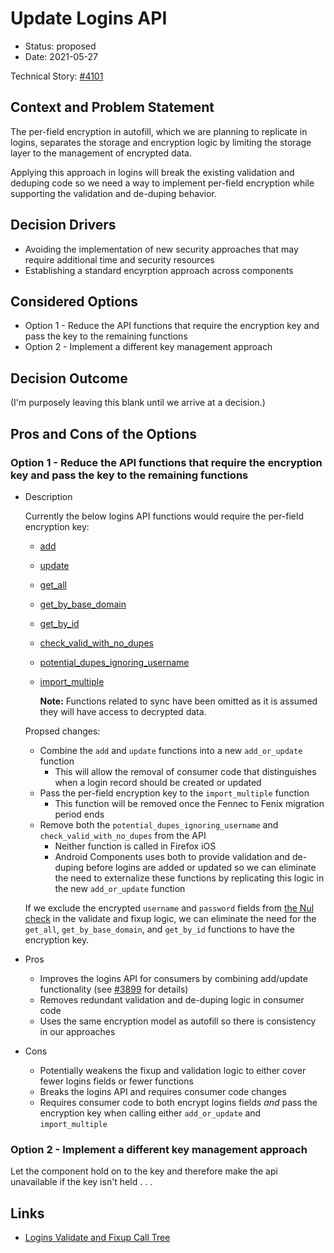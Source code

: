 # Update Logins API

* Status: proposed
* Date: 2021-05-27

Technical Story: [#4101](https://github.com/mozilla/application-services/issues/4101)

## Context and Problem Statement

The per-field encryption in autofill, which we are planning to replicate in logins, separates the storage and encryption logic by limiting the storage layer to the management of encrypted data.

Applying this approach in logins will break the existing validation and deduping code so we need a way to implement per-field encryption while supporting the validation and de-duping behavior.


## Decision Drivers

* Avoiding the implementation of new security approaches that may require additional time and security resources
* Establishing a standard encyrption approach across components


## Considered Options

* Option 1 - Reduce the API functions that require the encryption key and pass the key to the remaining functions
* Option 2 - Implement a different key management approach


## Decision Outcome

(I'm purposely leaving this blank until we arrive at a decision.)


## Pros and Cons of the Options

### Option 1 - Reduce the API functions that require the encryption key and pass the key to the remaining functions

* Description

  Currently the below logins API functions would require the per-field encryption key:
    - [add](https://github.com/mozilla/application-services/blob/1248a352cb2701b92395f2783bee8a88d18de455/components/logins/src/db.rs#L362)
    - [update](https://github.com/mozilla/application-services/blob/1248a352cb2701b92395f2783bee8a88d18de455/components/logins/src/db.rs#L611)
    - [get_all](https://github.com/mozilla/application-services/blob/1248a352cb2701b92395f2783bee8a88d18de455/components/logins/src/db.rs#L273)
    - [get_by_base_domain](https://github.com/mozilla/application-services/blob/1248a352cb2701b92395f2783bee8a88d18de455/components/logins/src/db.rs#L279)
    - [get_by_id](https://github.com/mozilla/application-services/blob/1248a352cb2701b92395f2783bee8a88d18de455/components/logins/src/db.rs#L330)
    - [check_valid_with_no_dupes](https://github.com/mozilla/application-services/blob/1248a352cb2701b92395f2783bee8a88d18de455/components/logins/src/db.rs#L663)
    - [potential_dupes_ignoring_username](https://github.com/mozilla/application-services/blob/1248a352cb2701b92395f2783bee8a88d18de455/components/logins/src/db.rs#L721)
    - [import_multiple](https://github.com/mozilla/application-services/blob/1248a352cb2701b92395f2783bee8a88d18de455/components/logins/src/db.rs#L455)

      **Note:** Functions related to sync have been omitted as it is assumed they will have access to decrypted data.

  Propsed changes:
    - Combine the `add` and `update` functions into a new `add_or_update` function
      - This will allow the removal of consumer code that distinguishes when a login record should be created or updated
    - Pass the per-field encryption key to the `import_multiple` function
      - This function will be removed once the Fennec to Fenix migration period ends
    - Remove both the `potential_dupes_ignoring_username` and `check_valid_with_no_dupes` from the API
      - Neither function is called in Firefox iOS
      - Android Components uses both to provide validation and de-duping before logins are added or updated so we can eliminate the need to externalize these functions by replicating this logic in the new `add_or_update` function

  If we exclude the encrypted `username` and `password` fields from [the Nul check](https://github.com/mozilla/application-services/blob/1248a352cb2701b92395f2783bee8a88d18de455/components/logins/src/login.rs#L446) in the validate and fixup logic, we can eliminate the need for the `get_all`, `get_by_base_domain`, and `get_by_id` functions to have the encryption key.

* Pros
  * Improves the logins API for consumers by combining add/update functionality (see [#3899](https://github.com/mozilla/application-services/issues/3899) for details)
  * Removes redundant validation and de-duping logic in consumer code
  * Uses the same encryption model as autofill so there is consistency in our approaches
* Cons
  * Potentially weakens the fixup and validation logic to either cover fewer logins fields or fewer functions
  * Breaks the logins API and requires consumer code changes
  * Requires consumer code to both encrypt logins fields _and_ pass the encryption key when calling either `add_or_update` and `import_multiple`


### Option 2 - Implement a different key management approach

Let the component hold on to the key and therefore make the api unavailable if the key isn't held . . .
<!-- Add details here -->


## Links

* [Logins Validate and Fixup Call Tree](https://docs.google.com/drawings/d/1GZExe9lNpNDCoywpmg4RxHHNoqyaQ2CapbUyoM3K-KQ/edit?usp=sharing)